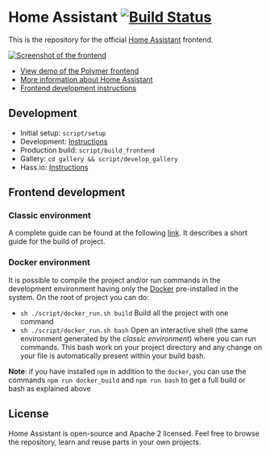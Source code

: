 # Home Assistant [![Build Status](https://travis-ci.org/home-assistant/home-assistant-polymer.svg?branch=master)](https://travis-ci.org/home-assistant/home-assistant-polymer)

This is the repository for the official [Home Assistant](https://home-assistant.io) frontend.

[![Screenshot of the frontend](https://raw.githubusercontent.com/home-assistant/home-assistant-polymer/master/docs/screenshot.png)](https://home-assistant.io/demo/)

- [View demo of the Polymer frontend](https://home-assistant.io/demo/)
- [More information about Home Assistant](https://home-assistant.io)
- [Frontend development instructions](https://developers.home-assistant.io/docs/en/frontend_index.html)

## Development

- Initial setup: `script/setup`
- Development: [Instructions](https://developers.home-assistant.io/docs/en/frontend_development.html)
- Production build: `script/build_frontend`
- Gallery: `cd gallery && script/develop_gallery`
- Hass.io: [Instructions](https://developers.home-assistant.io/docs/en/hassio_hass.html)

## Frontend development

### Classic environment
A complete guide can be found at the following [link](https://www.home-assistant.io/developers/frontend/). It describes a short guide for the build of project.

### Docker environment
It is possible to compile the project and/or run commands in the development environment having only the [Docker](https://www.docker.com) pre-installed in the system. On the root of project you can do:
* `sh ./script/docker_run.sh build` Build all the project with one command
* `sh ./script/docker_run.sh bash` Open an interactive shell (the same environment generated by the *classic environment*) where you can run commands. This bash work on your project directory and any change on your file is automatically present within your build bash.

**Note**: if you have installed `npm` in addition to the `docker`, you can use the commands `npm run docker_build` and `npm run bash` to get a full build or bash as explained above

## License

Home Assistant is open-source and Apache 2 licensed. Feel free to browse the repository, learn and reuse parts in your own projects.
